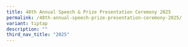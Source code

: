 ```yaml
---
title: 48th Annual Speech & Prize Presentation Ceremony 2025
permalink: /48th-annual-speech-prize-presentation-ceremony-2025/
variant: tiptap
description: ""
third_nav_title: "2025"
---
```

